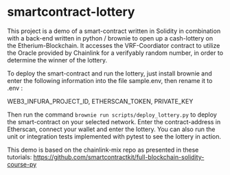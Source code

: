 # smartcontract-lottery
This project is a demo of a smart-contract written in Solidity in combination with a back-end written in python / brownie to open up a cash-lottery on the Etherium-Blockchain. It accesses the VRF-Coordiator contract to utilize the Oracle provided by Chainlink for a verifyably random number, in order to determine the winner of the lottery.

To deploy the smart-contract and run the lottery, just install brownie and enter the following information into the file sample.env, then rename it to .env :

WEB3_INFURA_PROJECT_ID,
ETHERSCAN_TOKEN,
PRIVATE_KEY

Then run the command ```brownie run scripts/deploy_lottery.py``` to deploy the smart-contract on your selected network. Enter the contract-address in Etherscan, connect your wallet and enter the lottery.
You can also run the unit or integration tests implemented with pytest to see the lottery in action.

This demo is based on the chainlink-mix repo as presented in these tutorials:
https://github.com/smartcontractkit/full-blockchain-solidity-course-py
